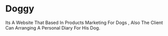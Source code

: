 # Doggy
Its A Website That Based In Products Marketing For Dogs , Also The Client Can Arranging A Personal Diary For His Dog.
